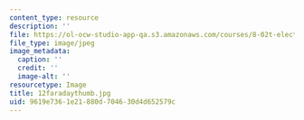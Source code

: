 ```yaml
---
content_type: resource
description: ''
file: https://ol-ocw-studio-app-qa.s3.amazonaws.com/courses/8-02t-electricity-and-magnetism-spring-2005/9619e7361e21880d704630d4d652579c_12faradaythumb.jpg
file_type: image/jpeg
image_metadata:
  caption: ''
  credit: ''
  image-alt: ''
resourcetype: Image
title: 12faradaythumb.jpg
uid: 9619e736-1e21-880d-7046-30d4d652579c
---
```

